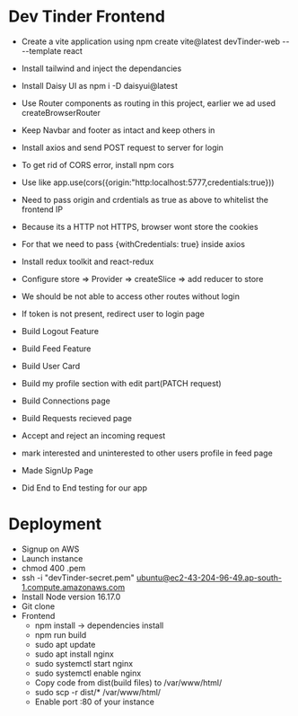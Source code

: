 # Dev Tinder Frontend

- Create a vite application using npm create vite@latest devTinder-web -- --template react
- Install tailwind and inject the dependancies
- Install Daisy UI as npm i -D daisyui@latest
- Use Router components as routing in this project, earlier we ad used createBrowserRouter
- Keep Navbar and footer as intact and keep others in <Outlet/>

- Install axios and send POST request to server for login
- To get rid of CORS error, install npm cors
- Use like app.use(cors({origin:"http:localhost:5777,credentials:true}))
- Need to pass origin and crdentials as true as above to whitelist the frontend IP
- Because its a HTTP not HTTPS, browser wont store the cookies
- For that we need to pass {withCredentials: true} inside axios
- Install redux toolkit and react-redux
- Configure store => Provider => createSlice => add reducer to store

- We should be not able to access other routes without login
- If token is not present, redirect user to login page
- Build Logout Feature
- Build Feed Feature
- Build User Card
- Build my profile section with edit part(PATCH request)
- Build Connections page
- Build Requests recieved page
- Accept and reject an incoming request
- mark interested and uninterested to other users profile in feed page
- Made SignUp Page
- Did End to End testing for our app



# Deployment

- Signup on AWS 
- Launch instance
- chmod 400 <secret>.pem
- ssh -i "devTinder-secret.pem" ubuntu@ec2-43-204-96-49.ap-south-1.compute.amazonaws.com
- Install Node version 16.17.0
- Git clone
- Frontend    
    - npm install  -> dependencies install
    - npm run build
    - sudo apt update
    - sudo apt install nginx
    - sudo systemctl start nginx
    - sudo systemctl enable nginx
    - Copy code from dist(build files) to /var/www/html/
    - sudo scp -r dist/* /var/www/html/
    - Enable port :80 of your instance